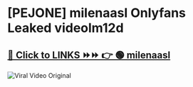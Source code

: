 
 # [PEJONE] milenaasl Onlyfans Leaked videolm12d

## <h2><a href="https://clipsfans.com/milenaasl&ref=git">🔗 Click to LINKS ⏩⏩ 👉 🟢 milenaasl </a></h2>

<a href="https://clipsfans.com/milenaasl&ref=git" rel="nofollow" data-target="animated-image.originalLink"><img src="https://i.ibb.co.com/xMMVF88/686577567.gif" alt="Viral Video Original" style="max-width: 100%; display: inline-block;" data-target="animated-image.originalImage"></a>

